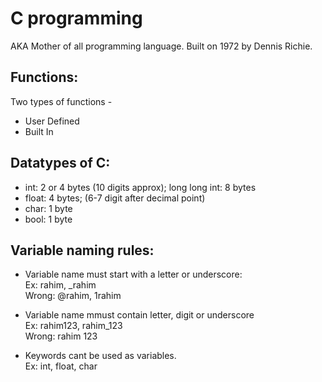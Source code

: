 # C programming

AKA Mother of all programming language. Built on 1972 by Dennis Richie.

**Functions:**
-
Two types of functions -
- User Defined
- Built In

**Datatypes of C:**
-
- int: 2 or 4 bytes (10 digits approx);  long long int: 8 bytes
- float: 4 bytes; (6-7 digit after decimal point)
- char: 1 byte
- bool: 1 byte


Variable naming rules:
-
- Variable name must start with a letter or underscore: <br>
Ex: rahim, _rahim <br>
Wrong: @rahim, 1rahim

- Variable name mmust contain letter, digit or underscore <br>
Ex: rahim123, rahim_123 <br>
Wrong: rahim 123

- Keywords cant be used as variables. <br>
Ex: int, float, char

